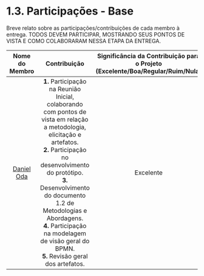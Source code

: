 # 1.3. Participações - Base

Breve relato sobre as participações/contribuições de cada membro à entrega. 
TODOS DEVEM PARTICIPAR, MOSTRANDO SEUS PONTOS DE VISTA E COMO COLABORARAM NESSA ETAPA DA ENTREGA.

|    Nome do Membro    |  Contribuição |      Significância da Contribuição para o Projeto (Excelente/Boa/Regular/Ruim/Nula)            |
| :------------------: | :-----------: | :--------------------------------------------------------------------------------------------: | 
| [Daniel Oda](https://github.com/danieloda) | **1.** Participação na Reunião Inicial, colaborando com pontos de vista em relação a metodologia, elicitação e artefatos.<br> **2.** Participação no desenvolvimento do protótipo.<br> **3.** Desenvolvimento do documento 1.2 de Metodologias e Abordagens. <br> **4.** Participação na modelagem de visão geral do BPMN.<br> **5.** Revisão geral dos artefatos.<br>  | Excelente |
    
